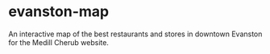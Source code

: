 # evanston-map
An interactive map of the best restaurants and stores in downtown Evanston for the Medill Cherub website.
